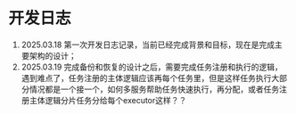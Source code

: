 # 开发日志

1. 2025.03.18 第一次开发日志记录，当前已经完成背景和目标，现在是完成主要架构的设计；
2. 2025.03.19 完成备份和恢复的设计之后，需要完成任务注册和执行的逻辑，遇到难点了，任务注册的主体逻辑应该再每个任务里，但是这样任务执行大部分情况都是一个接一个，如何多服务帮助任务快速执行，再分配，或者任务注册主体逻辑分片任务分给每个executor这样？？
